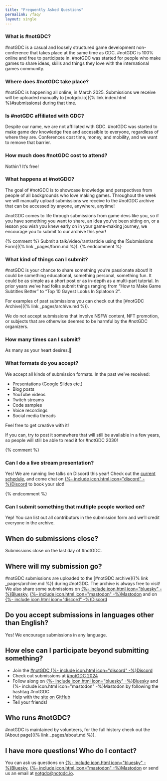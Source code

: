 ```yaml
---
title: "Frequently Asked Questions"
permalink: /faq/
layout: single
---
```


### What is #notGDC?

#notGDC is a casual and loosely structured game development non-conference that takes place at the same time as GDC. #notGDC is 100% online and free to participate in. #notGDC was started for people who make games to share ideas, skills and things they love with the international games community.


### Where does #notGDC take place?

#notGDC is happening all online, in March 2025. Submissions we receive will be uploaded manually to [notgdc.io]({% link index.html %}#submissions) during that time. 


### Is #notGDC affiliated with GDC?

Despite our name, we are not affiliated with GDC. #notGDC was started to make game dev knowledge free and accessible to everyone, regardless of where they are. Conferences cost time, money, and mobility, and we want to remove that barrier. 


### How much does #notGDC cost to attend?

Nothin’! It’s free!


### What happens at #notGDC?

The goal of #notGDC is to showcase knowledge and perspectives from people of all backgrounds who love making games. Throughout the week we will manually upload submissions we receive to the #notGDC archive that can be accessed by anyone, anywhere, anytime! 

#notGDC comes to life through submissions from game devs like you, so if you have something you want to share, an idea you’ve been sitting on, or a lesson you wish you knew early on in your game-making journey, we encourage you to submit to our archive this year!

{% comment %}
Submit a talk/video/rant/article using the [Submissions Form]({% link _pages/form.md %}).
{% endcomment %}


### What kind of things can I submit?

#notGDC is your chance to share something you’re passionate about! It could be something educational, something personal, something fun. It could be as simple as a short post or as in-depth as a multi-part tutorial. In prior years we’ve had folks submit things ranging from “How to Make Game Subtitles Better” to “Top 10 Gayest Looks In Splatoon 2”. 

For examples of past submissions you can check out the [#notGDC Archive]({% link _pages/archive.md %}).

We do not accept submissions that involve NSFW content, NFT promotion, or subjects that are otherwise deemed to be harmful by the #notGDC organizers. 


### How many times can I submit?

As many as your heart desires.💖


### What formats do you accept?

We accept all kinds of submission formats. In the past we’ve received:
- Presentations (Google Slides etc.)
- Blog posts 
- YouTube videos
- Twitch streams 
- Code samples
- Voice recordings
- Social media threads

Feel free to get creative with it!

If you can, try to post it somewhere that will still be available in a few years, so people will still be able to read it for #notGDC 2030!

{% comment %}

### Can I do a live stream presentation?

Yes! We are running live talks on Discord this year! Check out the <a href="https://docs.google.com/spreadsheets/d/1o7NaKm_rlT3spANVOmxQPYyb7zpO6eIWUHLGGaSBFKI/edit#gid=0">current schedule</a>, and come chat on [{%- include icon.html icon="discord" -%}Discord](https://discord.notgdc.io/) to book your slot!

{% endcomment %}


### Can I submit something that multiple people worked on?

Yep! You can list out all contributors in the submission form and we’ll credit everyone in the archive. 


## When do submissions close?

Submissions close on the last day of #notGDC. 


## Where will my submission go?

#notGDC submissions are uploaded to the [#notGDC archive]({% link _pages/archive.md %}) during #notGDC. The archive is always free to visit! We also share some submissions on [{%- include icon.html icon="bluesky" -%}Bluesky](https://bsky.app/profile/notgdc.bsky.social), [{%- include icon.html icon="mastodon" -%}Mastodon](https://mastodon.gamedev.place/@notGDC) and on [{%- include icon.html icon="discord" -%}Discord](https://discord.notgdc.io/)


## Do you accept submissions in languages other than English? 

Yes! We encourage submissions in any language.


## How else can I participate beyond submitting something? 

- Join the [#notGDC {%- include icon.html icon="discord" -%}Discord](https://discord.notgdc.io/)
- Check out submissions at [#notGDC 2024](https://notgdc.io/2024/)
- Follow along on [{%- include icon.html icon="bluesky" -%}Bluesky](https://bsky.app/search?q=%23notGDC) and {%- include icon.html icon="mastodon" -%}Mastodon by following the hashtag #notGDC
- Help with the [site on GitHub](https://github.com/benui-dev/notgdc-site/)
- Tell your friends!


## Who runs #notGDC?

#notGDC is maintained by volunteers, for the full history check out the [About page]({% link _pages/about.md %}). 


## I have more questions! Who do I contact?

You can ask us questions on [{%- include icon.html icon="bluesky" -%}Bluesky](https://bsky.app/profile/notgdc.bsky.social), [{%- include icon.html icon="mastodon" -%}Mastodon](https://mastodon.gamedev.place/@notGDC) or send us an email at [notgdc@notgdc.io](mailto:notgdc@notgdc.io).

